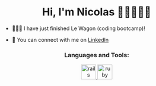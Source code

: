 <h1 align="center">
  Hi, I'm Nicolas 👋🏼👨🏽‍💻
</h1>

- 👨🏻‍🎓 I have just finished Le Wagon (coding bootcamp)!

- 💼 You can connect with me on [LinkedIn](https://www.linkedin.com/in/nicolas-ls/)

<h3 align="center">Languages and Tools:</h3>
<p align="center"> <a href="https://rubyonrails.org" target="_blank"> <img src="https://devicons.github.io/devicon/devicon.git/icons/rails/rails-original-wordmark.svg" alt="rails" width="40" height="40"/> </a> <a href="https://www.ruby-lang.org/en/" target="_blank"> <img src="https://devicons.github.io/devicon/devicon.git/icons/ruby/ruby-original-wordmark.svg" alt="ruby" width="40" height="40"/> </a> </p>
